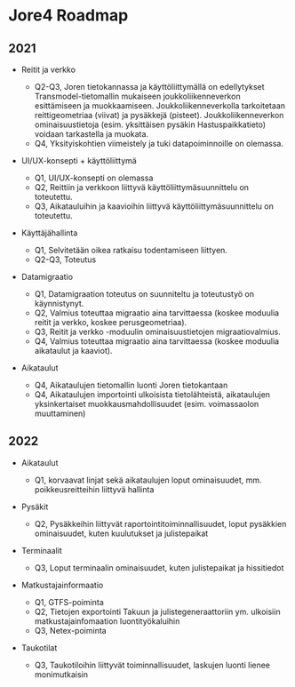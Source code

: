 <h1>Jore4 Roadmap</h1>
<h2>2021</h2>

* Reitit ja verkko
  * Q2-Q3, Joren tietokannassa ja käyttöliittymällä on edellytykset Transmodel-tietomallin mukaiseen joukkoliikenneverkon esittämiseen ja muokkaamiseen. Joukkoliikenneverkolla tarkoitetaan reittigeometriaa (viivat) ja pysäkkejä (pisteet). Joukkoliikenneverkon ominaisuustietoja (esim. yksittäisen pysäkin Hastuspaikkatieto) voidaan tarkastella ja muokata.
  * Q4, Yksityiskohtien viimeistely ja tuki datapoiminnoille on olemassa.

* UI/UX-konsepti + käyttöliittymä
  * Q1, UI/UX-konsepti on olemassa
  * Q2, Reittiin ja verkkoon liittyvä käyttöliittymäsuunnittelu on toteutettu.
  * Q3, Aikatauluihin ja kaavioihin liittyvä käyttöliittymäsuunnittelu on toteutettu.

* Käyttäjähallinta
  * Q1, Selvitetään oikea ratkaisu todentamiseen liittyen.
  * Q2-Q3, Toteutus

* Datamigraatio
  * Q1, Datamigraation toteutus on suunniteltu ja toteutustyö on käynnistynyt.
  * Q2, Valmius toteuttaa migraatio aina tarvittaessa (koskee moduulia reitit ja verkko, koskee perusgeometriaa).
  * Q3, Reitit ja verkko -moduulin ominaisuustietojen migraatiovalmius.
  * Q4, Valmius toteuttaa migraatio aina tarvittaessa (koskee moduulia aikataulut ja kaaviot).

* Aikataulut
  * Q4, Aikataulujen tietomallin luonti Joren tietokantaan
  * Q4, Aikataulujen importointi ulkoisista tietolähteistä, aikataulujen yksinkertaiset muokkausmahdollisuudet (esim. voimassaolon muuttaminen)

<h2>2022</h2>

* Aikataulut
  * Q1, korvaavat linjat sekä aikataulujen loput ominaisuudet, mm. poikkeusreitteihin liittyvä hallinta

* Pysäkit
  * Q2, Pysäkkeihin liittyvät raportointitoiminnallisuudet, loput pysäkkien ominaisuudet, kuten kuulutukset ja julistepaikat

* Terminaalit
  * Q3, Loput terminaalin ominaisuudet, kuten julistepaikat ja hissitiedot

* Matkustajainformaatio
  * Q1, GTFS-poiminta
  * Q2, Tietojen exportointi Takuun ja julistegeneraattoriin ym. ulkoisiin matkustajainfomaation luontityökaluihin
  * Q3, Netex-poiminta

* Taukotilat
  * Q3, Taukotiloihin liittyvät toiminnallisuudet, laskujen luonti lienee monimutkaisin
